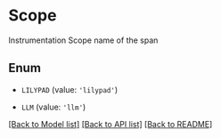 # Scope

Instrumentation Scope name of the span

## Enum

* `LILYPAD` (value: `'lilypad'`)

* `LLM` (value: `'llm'`)

[[Back to Model list]](../README.md#documentation-for-models) [[Back to API list]](../README.md#documentation-for-api-endpoints) [[Back to README]](../README.md)


